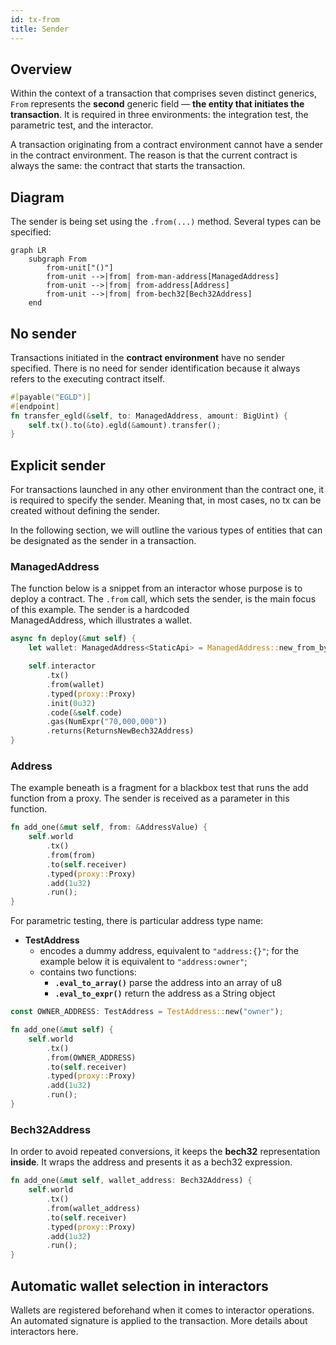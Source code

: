 ```yaml
---
id: tx-from
title: Sender
---
```


[comment]: # (mx-abstract)

## Overview

Within the context of a transaction that comprises seven distinct generics, `From` represents the **second** generic field — **the entity that initiates the transaction**. It is required in three environments: the integration test, the parametric test, and the interactor.

A transaction originating from a contract environment cannot have a sender in the contract environment. The reason is that the current contract is always the same: the contract that starts the transaction.


[comment]: # (mx-context-auto)

## Diagram

The sender is being set using the `.from(...)` method. Several types can be specified:

```mermaid
graph LR
    subgraph From
        from-unit["()"]
        from-unit -->|from| from-man-address[ManagedAddress]
        from-unit -->|from| from-address[Address]
        from-unit -->|from| from-bech32[Bech32Address]
    end
```

[comment]: # (mx-context-auto)

## No sender

Transactions initiated in the **contract environment** have no sender specified. There is no need for sender identification because it always refers to the executing contract itself.

```rust title=lib.rs
#[payable("EGLD")]
#[endpoint]
fn transfer_egld(&self, to: ManagedAddress, amount: BigUint) {
    self.tx().to(&to).egld(&amount).transfer();
}
```

[comment]: # (mx-context-auto)

## Explicit sender

For transactions launched in any other environment than the contract one, it is required to specify the sender. Meaning that, in most cases, no tx can be created without defining the sender.

In the following section, we will outline the various types of entities that can be designated as the sender in a transaction.

### ManagedAddress

The function below is a snippet from an interactor whose purpose is to deploy a contract. The `.from` call, which sets the sender, is the main focus of this example. The sender is a hardcoded ManagedAddress, which illustrates a wallet.

```rust title=interact.rs
async fn deploy(&mut self) {
    let wallet: ManagedAddress<StaticApi> = ManagedAddress::new_from_bytes(&[7u8; 32]);

    self.interactor
        .tx()
        .from(wallet)
        .typed(proxy::Proxy)
        .init(0u32)
        .code(&self.code)
        .gas(NumExpr("70,000,000"))
        .returns(ReturnsNewBech32Address)
}
```

### Address

The example beneath is a fragment for a blackbox test that runs the add function from a proxy. The sender is received as a parameter in this function.
```rust title=blackbox_test.rs
fn add_one(&mut self, from: &AddressValue) {
    self.world
        .tx()
        .from(from)
        .to(self.receiver)
        .typed(proxy::Proxy)
        .add(1u32)
        .run();
}
```

For parametric testing, there is particular address type name:
- **TestAddress**
  - encodes a dummy address, equivalent to `"address:{}"`; for the example below it is equivalent to `"address:owner"`;
  - contains two functions:
    - **`.eval_to_array()`** parse the address into an array of u8
    - **`.eval_to_expr()`** return the address as a String object
```rust title=blackbox_test.rs
const OWNER_ADDRESS: TestAddress = TestAddress::new("owner");

fn add_one(&mut self) {
    self.world
        .tx()
        .from(OWNER_ADDRESS)
        .to(self.receiver)
        .typed(proxy::Proxy)
        .add(1u32)
        .run();
}
```
### Bech32Address
In order to avoid repeated conversions, it keeps the **bech32** representation **inside**. It wraps the address and presents it as a bech32 expression.
```rust title=interact.rs
fn add_one(&mut self, wallet_address: Bech32Address) {
    self.world
        .tx()
        .from(wallet_address)
        .to(self.receiver)
        .typed(proxy::Proxy)
        .add(1u32)
        .run();
}
```

## Automatic wallet selection in interactors

Wallets are registered beforehand when it comes to interactor operations. An automated signature is applied to the transaction. More details about interactors here.

